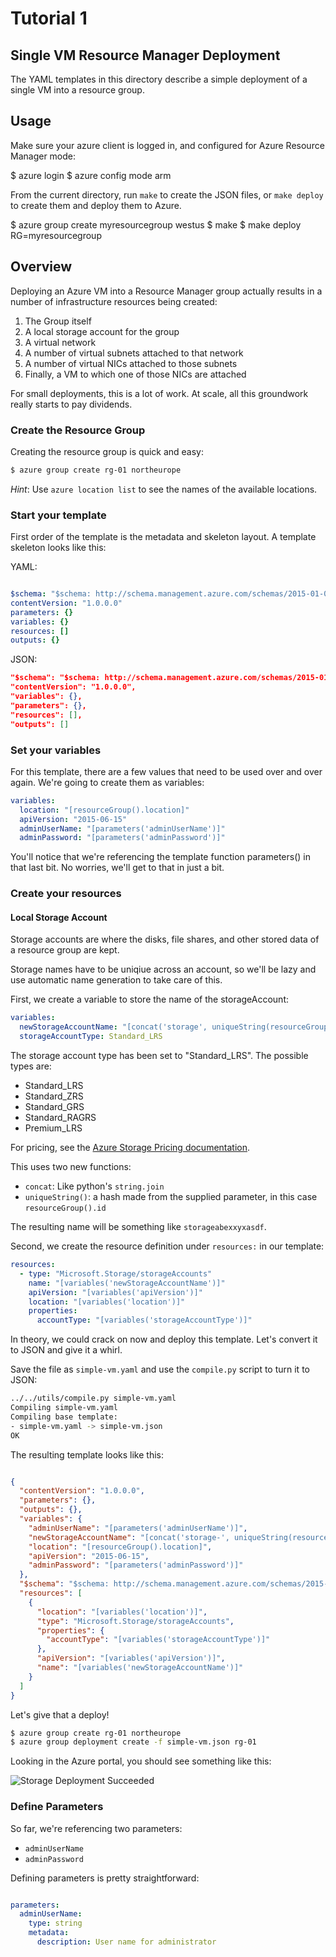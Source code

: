 # Tutorial 1

## Single VM Resource Manager Deployment

The YAML templates in this directory describe a simple deployment of a
single VM into a resource group.

## Usage

Make sure your azure client is logged in, and configured for Azure Resource
Manager mode:

$ azure login
$ azure config mode arm

From the current directory, run `make` to create the JSON files, or
`make deploy` to create them and deploy them to Azure.

$ azure group create myresourcegroup westus
$ make
$ make deploy RG=myresourcegroup

## Overview

Deploying an Azure VM into a Resource Manager group actually results in a
number of infrastructure resources being created:

1. The Group itself
2. A local storage account for the group
2. A virtual network
3. A number of virtual subnets attached to that network
4. A number of virtual NICs attached to those subnets
5. Finally, a VM to which one of those NICs are attached

For small deployments, this is a lot of work. At scale, all this groundwork
really starts to pay dividends.

### Create the Resource Group

Creating the resource group is quick and easy:

```bash
$ azure group create rg-01 northeurope

```

*Hint*: Use `azure location list` to see the names of the available locations.

### Start your template

First order of the template is the metadata and skeleton layout.  A template
skeleton looks like this:

YAML:

```yaml

$schema: "$schema: http://schema.management.azure.com/schemas/2015-01-01/deploymentTemplate.json#"
contentVersion: "1.0.0.0"
parameters: {}
variables: {}
resources: []
outputs: {}
```

JSON:

```json
"$schema": "$schema: http://schema.management.azure.com/schemas/2015-01-01/deploymentTemplate.json#",
"contentVersion": "1.0.0.0",
"variables": {},
"parameters": {},
"resources": [],
"outputs": []
```

### Set your variables

For this template, there are a few values that need to be used over and over
again.  We're going to create them as variables:

```yaml
variables:
  location: "[resourceGroup().location]"
  apiVersion: "2015-06-15"
  adminUserName: "[parameters('adminUserName')]"
  adminPassword: "[parameters('adminPassword')]"
```

You'll notice that we're referencing the template function parameters() in
that last bit. No worries, we'll get to that in just a bit.

### Create your resources

#### Local Storage Account

Storage accounts are where the disks, file shares, and other stored data
of a resource group are kept.

Storage names have to be uniqiue across an account, so we'll be lazy and use
automatic name generation to take care of this.

First, we create a variable to store the name of the storageAccount:

```yaml
variables:
  newStorageAccountName: "[concat('storage', uniqueString(resourceGroup().id))]"
  storageAccountType: Standard_LRS
```

The storage account type has been set to "Standard_LRS".  The possible types
are:

* Standard_LRS
* Standard_ZRS
* Standard_GRS
* Standard_RAGRS
* Premium_LRS

For pricing, see the [Azure Storage Pricing documentation][storage_pricing].

This uses two new functions:

* `concat`: Like python's `string.join`
* `uniqueString()`: a hash made from the supplied parameter, in this case
  `resourceGroup().id`

The resulting name will be something like `storageabexxyxasdf`.

Second, we create the resource definition under `resources:` in our template:

```yaml
resources:
  - type: "Microsoft.Storage/storageAccounts"
    name: "[variables('newStorageAccountName')]"
    apiVersion: "[variables('apiVersion')]"
    location: "[variables('location')]"
    properties:
      accountType: "[variables('storageAccountType')]"
```

In theory, we could crack on now and deploy this template. Let's convert it to
JSON and give it a whirl.

Save the file as `simple-vm.yaml` and use the `compile.py` script to turn it
to JSON:

```bash
../../utils/compile.py simple-vm.yaml
Compiling simple-vm.yaml
Compiling base template:
- simple-vm.yaml -> simple-vm.json
OK
```
The resulting template looks like this:

```json

{
  "contentVersion": "1.0.0.0",
  "parameters": {},
  "outputs": {},
  "variables": {
    "adminUserName": "[parameters('adminUserName')]",
    "newStorageAccountName": "[concat('storage-', uniqueString(resourceGroup().id",
    "location": "[resourceGroup().location]",
    "apiVersion": "2015-06-15",
    "adminPassword": "[parameters('adminPassword')]"
  },
  "$schema": "$schema: http://schema.management.azure.com/schemas/2015-01-01/deploymentTemplate.json#",
  "resources": [
    {
      "location": "[variables('location')]",
      "type": "Microsoft.Storage/storageAccounts",
      "properties": {
        "accountType": "[variables('storageAccountType')]"
      },
      "apiVersion": "[variables('apiVersion')]",
      "name": "[variables('newStorageAccountName')]"
    }
  ]
}
```
Let's give that a deploy!

```bash
$ azure group create rg-01 northeurope
$ azure group deployment create -f simple-vm.json rg-01
```

Looking in the Azure portal, you should see something like this:

![Storage Deployment Succeeded][storage_succeeded]

### Define Parameters

So far, we're referencing two parameters:

* `adminUserName`
* `adminPassword`

Defining parameters is pretty straightforward:

```yaml

parameters:
  adminUserName:
    type: string
    metadata:
      description: User name for administrator
```


[storage_pricing]:https://azure.microsoft.com/en-us/pricing/details/storage/
[storage_succeeded]:https://dl.dropboxusercontent.com/u/12268528/ehwio-azure-templates/01_simple-vm/01_simple-vm_storage.png
